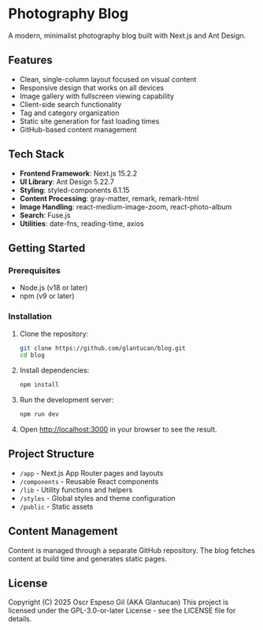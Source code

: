 # Photography Blog

A modern, minimalist photography blog built with Next.js and Ant Design.

## Features

- Clean, single-column layout focused on visual content
- Responsive design that works on all devices
- Image gallery with fullscreen viewing capability
- Client-side search functionality
- Tag and category organization
- Static site generation for fast loading times
- GitHub-based content management

## Tech Stack

- **Frontend Framework**: Next.js 15.2.2
- **UI Library**: Ant Design 5.22.7
- **Styling**: styled-components 6.1.15
- **Content Processing**: gray-matter, remark, remark-html
- **Image Handling**: react-medium-image-zoom, react-photo-album
- **Search**: Fuse.js
- **Utilities**: date-fns, reading-time, axios

## Getting Started

### Prerequisites

- Node.js (v18 or later)
- npm (v9 or later)

### Installation

1. Clone the repository:

   ```bash
   git clone https://github.com/glantucan/blog.git
   cd blog
   ```

2. Install dependencies:

   ```bash
   npm install
   ```

3. Run the development server:

   ```bash
   npm run dev
   ```

4. Open [http://localhost:3000](http://localhost:3000) in your browser to see the result.

## Project Structure

- `/app` - Next.js App Router pages and layouts
- `/components` - Reusable React components
- `/lib` - Utility functions and helpers
- `/styles` - Global styles and theme configuration
- `/public` - Static assets

## Content Management

Content is managed through a separate GitHub repository. The blog fetches content at build time and generates static pages.

## License

Copyright (C) 2025 Oscr Espeso Gil (AKA Glantucan)
This project is licensed under the GPL-3.0-or-later License - see the LICENSE file for details.
